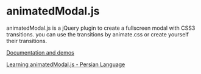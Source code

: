 # animatedModal.js
<p>animatedModal.js is a jQuery plugin to create a fullscreen modal with CSS3 transitions. you can use the transitions by animate.css or create yourself their transitions.</p>
<a href="http://joaopereirawd.github.io/animatedModal.js/">Documentation and demos</a>

<a href="http://www.7learn.com/tutorials/animatedmodal-create-fullscreen-modal-css3-transitions">Learning animatedModal.js - Persian Language</a>
